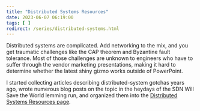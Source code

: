 ```yaml
---
title: "Distributed Systems Resources"
date: 2023-06-07 06:19:00
tags: [ ]
redirect: /series/distributed-systems.html
---
```

Distributed systems are complicated. Add networking to the mix, and you get traumatic challenges like the CAP theorem and Byzantine fault tolerance. Most of those challenges are unknown to engineers who have to suffer through the vendor marketing presentations, making it hard to determine whether the latest shiny gizmo works outside of PowerPoint.

I started collecting articles describing distributed-system gotchas years ago, wrote numerous blog posts on the topic in the heydays of the SDN Will Save the World lemming run, and organized them into the [Distributed Systems Resources page](/series/distributed-systems.html).